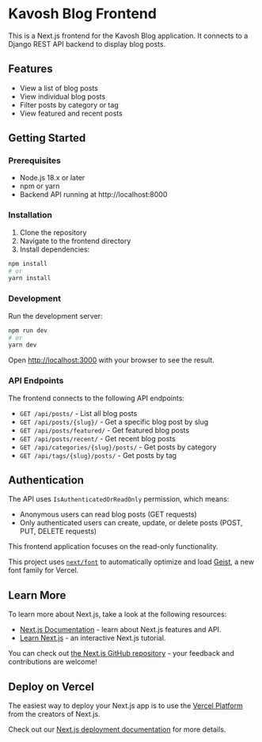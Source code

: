 # Kavosh Blog Frontend

This is a Next.js frontend for the Kavosh Blog application. It connects to a Django REST API backend to display blog posts.

## Features

- View a list of blog posts
- View individual blog posts
- Filter posts by category or tag
- View featured and recent posts

## Getting Started

### Prerequisites

- Node.js 18.x or later
- npm or yarn
- Backend API running at http://localhost:8000

### Installation

1. Clone the repository
2. Navigate to the frontend directory
3. Install dependencies:

```bash
npm install
# or
yarn install
```

### Development

Run the development server:

```bash
npm run dev
# or
yarn dev
```

Open [http://localhost:3000](http://localhost:3000) with your browser to see the result.

### API Endpoints

The frontend connects to the following API endpoints:

- `GET /api/posts/` - List all blog posts
- `GET /api/posts/{slug}/` - Get a specific blog post by slug
- `GET /api/posts/featured/` - Get featured blog posts
- `GET /api/posts/recent/` - Get recent blog posts
- `GET /api/categories/{slug}/posts/` - Get posts by category
- `GET /api/tags/{slug}/posts/` - Get posts by tag

## Authentication

The API uses `IsAuthenticatedOrReadOnly` permission, which means:
- Anonymous users can read blog posts (GET requests)
- Only authenticated users can create, update, or delete posts (POST, PUT, DELETE requests)

This frontend application focuses on the read-only functionality.

This project uses [`next/font`](https://nextjs.org/docs/app/building-your-application/optimizing/fonts) to automatically optimize and load [Geist](https://vercel.com/font), a new font family for Vercel.

## Learn More

To learn more about Next.js, take a look at the following resources:

- [Next.js Documentation](https://nextjs.org/docs) - learn about Next.js features and API.
- [Learn Next.js](https://nextjs.org/learn) - an interactive Next.js tutorial.

You can check out [the Next.js GitHub repository](https://github.com/vercel/next.js) - your feedback and contributions are welcome!

## Deploy on Vercel

The easiest way to deploy your Next.js app is to use the [Vercel Platform](https://vercel.com/new?utm_medium=default-template&filter=next.js&utm_source=create-next-app&utm_campaign=create-next-app-readme) from the creators of Next.js.

Check out our [Next.js deployment documentation](https://nextjs.org/docs/app/building-your-application/deploying) for more details.
